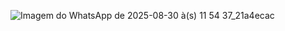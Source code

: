 ![Imagem do WhatsApp de 2025-08-30 à(s) 11 54 37_21a4ecac](https://github.com/user-attachments/assets/076e6f86-90a0-43d3-aaa3-550000ca00dc)
